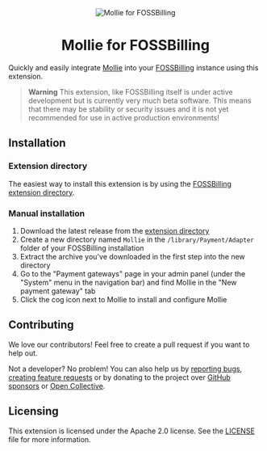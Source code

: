 <div align="center">
  <img src="https://user-images.githubusercontent.com/35808275/236844335-8085c37f-ea5f-4e6a-9712-8c5bea7ebcaf.png" alt="Mollie for FOSSBilling">
  <h1>Mollie for FOSSBilling</h1>
</div>

Quickly and easily integrate [Mollie](https://mollie.com) into your [FOSSBilling](https://fossbilling.org) instance using this extension.

> **Warning**
> This extension, like FOSSBilling itself is under active development but is currently very much beta software. This means that there may be stability or security issues and it is not yet recommended for use in active production environments!

## Installation
### Extension directory
The easiest way to install this extension is by using the [FOSSBilling extension directory](https://extensions.fossbilling.org/extension/Mollie).

### Manual installation
1. Download the latest release from the [extension directory](https://extensions.fossbilling.org/extension/Mollie)
2. Create a new directory named `Mollie` in the `/library/Payment/Adapter` folder of your FOSSBilling installation
3. Extract the archive you've downloaded in the first step into the new directory
4. Go to the "Payment gateways" page in your admin panel (under the "System" menu in the navigation bar) and find Mollie in the "New payment gateway" tab
5. Click the cog icon next to Mollie to install and configure Mollie

## Contributing
We love our contributors! Feel free to create a pull request if you want to help out.

Not a developer? No problem! You can also help us by [reporting bugs, creating feature requests](https://github.com/FOSSBilling/mollie/issues/new/choose) or by donating to the project over [GitHub sponsors](https://github.com/sponsors/FOSSBilling) or [Open Collective](https://opencollective.com/fossbilling).

## Licensing
This extension is licensed under the Apache 2.0 license. See the [LICENSE](LICENSE) file for more information.